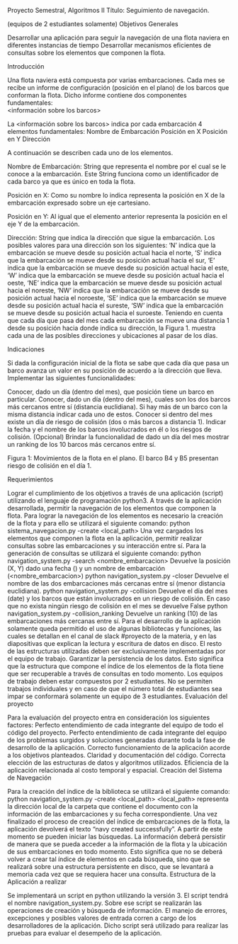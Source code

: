 Proyecto Semestral, Algoritmos II
Título: Seguimiento de navegación.

(equipos de 2 estudiantes solamente)
Objetivos Generales

Desarrollar una aplicación para seguir la navegación de una flota naviera en diferentes instancias de tiempo
Desarrollar mecanismos eficientes de consultas sobre los elementos que componen la flota.

Introducción

Una flota naviera está compuesta por varias embarcaciones. Cada mes se recibe un informe de configuración (posición en el plano) de los barcos que conforman la flota. Dicho informe contiene dos componentes fundamentales: 
<fecha>  
<información sobre los barcos>

La <información sobre los barcos> indica por cada embarcación 4 elementos fundamentales:
Nombre de Embarcación
Posición en X
Posición en Y
Dirección

A continuación se describen cada uno de los elementos.

Nombre de Embarcación: String que representa el nombre por el cual se le conoce a la embarcación. Este String funciona como un identificador de cada barco ya que es único en  toda la flota.

Posición en X: Como su nombre lo indica representa la posición en X de la embarcación expresado sobre un eje cartesiano.

Posición en Y: Al igual que el elemento anterior representa la posición en el eje Y de la embarcación.

Dirección: String que indica la dirección que sigue la embarcación. Los posibles valores para una dirección son los siguientes: ‘N’ indica que la embarcación se mueve desde su posición actual hacia el norte, ‘S’ indica que la embarcación se mueve desde su posición actual hacia el sur, ‘E’ indica que la embarcación se mueve desde su posición actual hacia el este, ‘W’ indica que la embarcación se mueve desde su posición actual hacia el oeste, ‘NE’ indica que la embarcación se mueve desde su posición actual hacia el noreste, ‘NW’ indica que la embarcación se mueve desde su posición actual hacia el noroeste, ‘SE’ indica que la embarcación se mueve desde su posición actual hacia el sureste, ‘SW’ indica que la embarcación se mueve desde su posición actual hacia el suroeste. Teniendo en cuenta que cada día que pasa del mes cada embarcación se mueve una distancia 1 desde su posición hacia donde indica su dirección, la Figura 1. muestra cada una de las posibles direcciones y ubicaciones al pasar de los días. 

Indicaciones

Si dada la configuración inicial de la flota se sabe que cada día que pasa un barco avanza un valor en su posición de acuerdo a la dirección que lleva. Implementar las siguientes funcionalidades: 

Conocer, dado un día (dentro del mes), que posición tiene un barco en particular. 
Conocer, dado un día (dentro del mes), cuales son los dos barcos más cercanos entre sí (distancia euclidiana). Si hay más de un barco con la misma distancia indicar cada uno de estos.
Conocer si dentro del mes existe un día de riesgo de colisión (dos o más barcos a distancia 1). Indicar la fecha y el nombre de los barcos involucrados en él o los riesgos de colisión.
(Opcional) Brindar la funcionalidad de dado un día del mes mostrar un ranking de los 10 barcos más cercanos entre sí.

Figura 1: Movimientos de la flota en el plano. El barco B4 y B5 presentan riesgo de colisión en el día 1.

Requerimientos

Lograr el cumplimiento de los objetivos a través de una aplicación (script) utilizando el lenguaje de programación python3.
A través de la aplicación desarrollada, permitir la navegación de los elementos que componen la flota.
Para lograr la navegación de los elementos es necesario la creación de la flota y para ello se utilizará el siguiente comando: python sistema_navegacion.py -create <local_path>
Una vez cargados los elementos que componen la flota en la aplicación, permitir realizar consultas sobre las embarcaciones y su interacción entre sí.
Para la generación de consultas se utilizará el siguiente comando: 
python navigation_system.py -search <date> <nombre_embarcacion>
Devuelve la posición (X, Y) dado una fecha (<date>) y un nombre de embarcación (<nombre_embarcacion>)
python navigation_system.py -closer <date>
Devuelve el nombre de las dos embarcaciones más cercanas entre sí (menor distancia euclidiana). 
python navigation_system.py -collision
Devuelve el día del mes (date) y los barcos que están involucrados en un riesgo de colisión. En caso que no exista ningún riesgo de colisión en el mes se devuelve False
python navigation_system.py -collision_ranking <date>
Devuelve un ranking (10) de las embarcaciones más cercanas entre sí.
Para el desarrollo de la aplicación solamente queda permitido el uso de algunas bibliotecas y funciones, las cuales se detallan en el canal de slack #proyecto de la materia, y en las diapositivas que explican la lectura y escritura de datos en disco. El resto de las estructuras utilizadas deben ser exclusivamente implementadas por el equipo de trabajo.
Garantizar la persistencia de los datos. Esto significa que la estructura que compone el índice de los elementos de la flota tiene que ser recuperable a través de consultas en todo momento.
Los equipos de trabajo deben estar compuestos por 2 estudiantes. No se permiten trabajos individuales y en caso de que el número total de estudiantes sea impar se conformará solamente un equipo de 3 estudiantes. 
Evaluación del proyecto

Para la evaluación del proyecto entra en consideración los siguientes factores: 
Perfecto entendimiento de cada integrante del equipo de todo el código del proyecto.
Perfecto entendimiento de cada integrante del equipo de los problemas surgidos y soluciones generadas durante toda la fase de desarrollo de la aplicación.
Correcto funcionamiento de la aplicación acorde a los objetivos planteados. 
Claridad y documentación del código.
Correcta elección de las estructuras de datos y algoritmos utilizados.
Eficiencia de la aplicación relacionada al costo temporal y espacial.
Creación del Sistema de Navegación 

Para la creación del índice de la biblioteca se utilizará el siguiente comando: python navigation_system.py -create <local_path>
<local_path> representa la dirección local de la carpeta que contiene el documento con la información de las embarcaciones y su fecha correspondiente.
Una vez finalizado el proceso de creación del índice de embarcaciones de la flota, la aplicación devolverá el texto “navy created successfully”. A partir de este momento se pueden iniciar las búsquedas.
La información deberá persistir de manera que se pueda acceder a la información de la flota y la ubicación de sus embarcaciones en todo momento. Esto significa que no se deberá volver a crear tal índice de elementos en cada búsqueda, sino que se realizará sobre una estructura persistente en disco, que se levantará a memoria cada vez que se requiera hacer una consulta.
Estructura de la Aplicación a realizar

Se implementará un script en python utilizando la versión 3. El script tendrá el nombre navigation_system.py. Sobre ese script se realizarán las operaciones de creación y búsqueda de información. El manejo de errores, excepciones y posibles valores de entrada corren a cargo de los desarrolladores de la aplicación. Dicho script será utilizado para realizar las pruebas para evaluar el desempeño de la aplicación.
